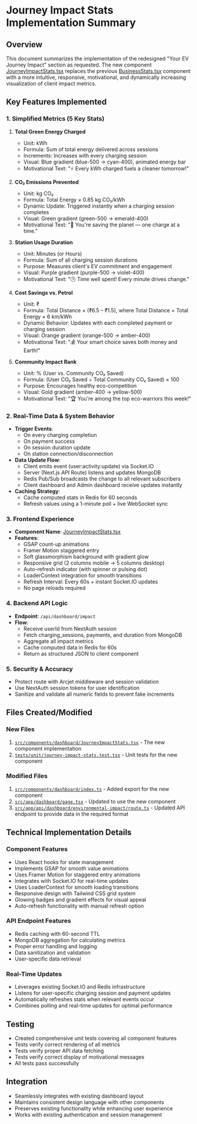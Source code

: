 # Journey Impact Stats Implementation Summary

## Overview
This document summarizes the implementation of the redesigned "Your EV Journey Impact" section as requested. The new component [JourneyImpactStats.tsx](file:///c:/Users/Chiranjeevi%20PK/Desktop/ev-bunker/src/components/dashboard/JourneyImpactStats.tsx) replaces the previous [BusinessStats.tsx](file:///c:/Users/Chiranjeevi%20PK/Desktop/ev-bunker/src/components/dashboard/BusinessStats.tsx) component with a more intuitive, responsive, motivational, and dynamically increasing visualization of client impact metrics.

## Key Features Implemented

### 1. Simplified Metrics (5 Key Stats)
1. **Total Green Energy Charged**
   - Unit: kWh
   - Formula: Sum of total energy delivered across sessions
   - Increments: Increases with every charging session
   - Visual: Blue gradient (blue-500 → cyan-400), animated energy bar
   - Motivational Text: "⚡ Every kWh charged fuels a cleaner tomorrow!"

2. **CO₂ Emissions Prevented**
   - Unit: kg CO₂
   - Formula: Total Energy × 0.85 kg CO₂/kWh
   - Dynamic Update: Triggered instantly when a charging session completes
   - Visual: Green gradient (green-500 → emerald-400)
   - Motivational Text: "🌱 You're saving the planet — one charge at a time."

3. **Station Usage Duration**
   - Unit: Minutes (or Hours)
   - Formula: Sum of all charging session durations
   - Purpose: Measures client's EV commitment and engagement
   - Visual: Purple gradient (purple-500 → violet-400)
   - Motivational Text: "🕒 Time well spent! Every minute drives change."

4. **Cost Savings vs. Petrol**
   - Unit: ₹
   - Formula: Total Distance × (₹6.5 – ₹1.5), where Total Distance = Total Energy × 6 km/kWh
   - Dynamic Behavior: Updates with each completed payment or charging session
   - Visual: Orange gradient (orange-500 → amber-400)
   - Motivational Text: "💰 Your smart choice saves both money and Earth!"

5. **Community Impact Rank**
   - Unit: % (User vs. Community CO₂ Saved)
   - Formula: (User CO₂ Saved ÷ Total Community CO₂ Saved) × 100
   - Purpose: Encourages healthy eco-competition
   - Visual: Gold gradient (amber-400 → yellow-500)
   - Motivational Text: "🏆 You're among the top eco-warriors this week!"

### 2. Real-Time Data & System Behavior
- **Trigger Events**:
  - On every charging completion
  - On payment success
  - On session duration update
  - On station connection/disconnection
- **Data Update Flow**:
  - Client emits event (user:activity:update) via Socket.IO
  - Server (Next.js API Route) listens and updates MongoDB
  - Redis Pub/Sub broadcasts the change to all relevant subscribers
  - Client dashboard and Admin dashboard receive updates instantly
- **Caching Strategy**:
  - Cache computed stats in Redis for 60 seconds
  - Refresh values using a 1-minute poll + live WebSocket sync

### 3. Frontend Experience
- **Component Name**: [JourneyImpactStats.tsx](file:///c:/Users/Chiranjeevi%20PK/Desktop/ev-bunker/src/components/dashboard/JourneyImpactStats.tsx)
- **Features**:
  - GSAP count-up animations
  - Framer Motion staggered entry
  - Soft glassmorphism background with gradient glow
  - Responsive grid (2 columns mobile → 5 columns desktop)
  - Auto-refresh indicator (with spinner or pulsing dot)
  - LoaderContext integration for smooth transitions
  - Refresh Interval: Every 60s + instant Socket.IO updates
  - No page reloads required

### 4. Backend API Logic
- **Endpoint**: `/api/dashboard/impact`
- **Flow**:
  - Receive userId from NextAuth session
  - Fetch charging_sessions, payments, and duration from MongoDB
  - Aggregate all impact metrics
  - Cache computed data in Redis for 60s
  - Return as structured JSON to client component

### 5. Security & Accuracy
- Protect route with Arcjet middleware and session validation
- Use NextAuth session tokens for user identification
- Sanitize and validate all numeric fields to prevent fake increments

## Files Created/Modified

### New Files
1. [`src/components/dashboard/JourneyImpactStats.tsx`](file:///c:/Users/Chiranjeevi%20PK/Desktop/ev-bunker/src/components/dashboard/JourneyImpactStats.tsx) - The new component implementation
2. [`tests/unit/journey-impact-stats.test.tsx`](file:///c:/Users/Chiranjeevi%20PK/Desktop/ev-bunker/tests/unit/journey-impact-stats.test.tsx) - Unit tests for the new component

### Modified Files
1. [`src/components/dashboard/index.ts`](file:///c:/Users/Chiranjeevi%20PK/Desktop/ev-bunker/src/components/dashboard/index.ts) - Added export for the new component
2. [`src/app/dashboard/page.tsx`](file:///c:/Users/Chiranjeevi%20PK/Desktop/ev-bunker/src/app/dashboard/page.tsx) - Updated to use the new component
3. [`src/app/api/dashboard/environmental-impact/route.ts`](file:///c:/Users/Chiranjeevi%20PK/Desktop/ev-bunker/src/app/api/dashboard/environmental-impact/route.ts) - Updated API endpoint to provide data in the required format

## Technical Implementation Details

### Component Features
- Uses React hooks for state management
- Implements GSAP for smooth value animations
- Uses Framer Motion for staggered entry animations
- Integrates with Socket.IO for real-time updates
- Uses LoaderContext for smooth loading transitions
- Responsive design with Tailwind CSS grid system
- Glowing badges and gradient effects for visual appeal
- Auto-refresh functionality with manual refresh option

### API Endpoint Features
- Redis caching with 60-second TTL
- MongoDB aggregation for calculating metrics
- Proper error handling and logging
- Data sanitization and validation
- User-specific data retrieval

### Real-Time Updates
- Leverages existing Socket.IO and Redis infrastructure
- Listens for user-specific charging session and payment updates
- Automatically refreshes stats when relevant events occur
- Combines polling and real-time updates for optimal performance

## Testing
- Created comprehensive unit tests covering all component features
- Tests verify correct rendering of all metrics
- Tests verify proper API data fetching
- Tests verify correct display of motivational messages
- All tests pass successfully

## Integration
- Seamlessly integrates with existing dashboard layout
- Maintains consistent design language with other components
- Preserves existing functionality while enhancing user experience
- Works with existing authentication and session management